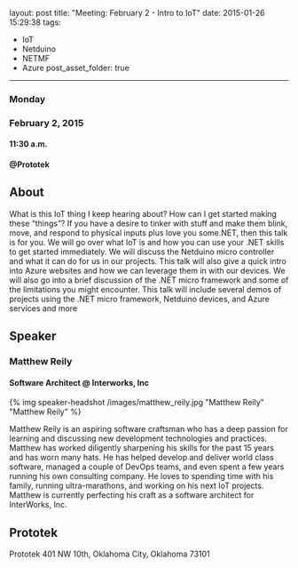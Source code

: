 layout: post
title: "Meeting: February 2 - Intro to IoT"
date: 2015-01-26 15:29:38
tags:
- IoT
- Netduino
- NETMF
- Azure
post_asset_folder: true
---

### Monday
### February 2, 2015
#### 11:30 a.m.
#### @Prototek


## About
What is this IoT thing I keep hearing about? How can I get started making these “things”? If you have a desire to tinker with stuff and make them blink, move, and respond to physical inputs plus love you some.NET, then this talk is for you. We will go over what IoT is and how you can use your .NET skills to get started immediately. We will discuss the Netduino micro controller and what it can do for us in our projects. This talk will also give a quick intro into Azure websites and how we can leverage them in with our devices. We will also go into a brief discussion of the .NET micro framework and some of the limitations you might encounter. This talk will include several demos of projects using the .NET micro framework, Netduino devices, and Azure services and more

<!-- more -->
## Speaker

### Matthew Reily
#### Software Architect @ Interworks, Inc
{% img speaker-headshot /images/matthew_reily.jpg "Matthew Reily" "Matthew Reily" %}

Matthew Reily is an aspiring software craftsman who has a deep passion for learning and discussing new development technologies and practices. Matthew has worked diligently sharpening his skills for the past 15 years and has worn many hats. He has helped develop and deliver world class software, managed a couple of DevOps teams, and even spent a few years running his own consulting company. He loves to spending time with his family, running ultra-marathons, and working on his next IoT projects. Matthew is currently perfecting his craft as a software architect for InterWorks, Inc.

## Prototek
Prototek
401 NW 10th,
Oklahoma City, Oklahoma
73101

<script
type="text/javascript"
src="http://maps.google.com/maps/api/js?sensor=false"
></script>
<style>
#gmap_canvas img{
max-width:none!important;
background:none!important;
}

.speaker-headshot {
  float: left;

  padding: 5px 100% 5px 0px;
}

</style>

<div style="overflow:hidden;height:200px;width:900px;">
<div id="gmap_canvas" style="height:200px;width:900px;"></div>
</div>
<script type="text/javascript">
function init_map() {
  var myOptions = {
    zoom: 14,
    center: new google.maps.LatLng(35.478527, -97.51941699999998),
    mapTypeId: google.maps.MapTypeId.ROADMAP
  };
  map = new google.maps.Map(document.getElementById("gmap_canvas"), myOptions);
  marker = new google.maps.Marker({
    map: map,
    position: new google.maps.LatLng(35.478527, -97.51941699999998)
    });
    infowindow = new google.maps.InfoWindow({
      content: "<b>Prototek</b><br/>401 NW 10th St, <br/>73103 Oklahoma City"
      });
      google.maps.event.addListener(marker, "click", function() {
        infowindow.open(map, marker);
        });
        infowindow.open(map, marker);
      }
      google.maps.event.addDomListener(window, 'load', init_map);
      </script>
